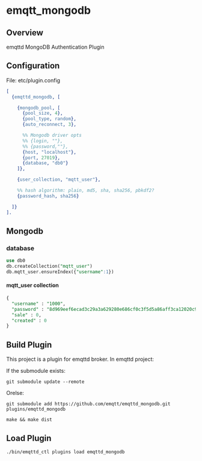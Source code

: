 
# emqtt_mongodb

## Overview

emqttd MongoDB Authentication Plugin


## Configuration

File: etc/plugin.config

```erlang
[
  {emqttd_mongodb, [

    {mongodb_pool, [
      {pool_size, 4},
      {pool_type, random},
      {auto_reconnect, 3},

      %% Mongodb driver opts
      %% {login, ""},
      %% {password,""},
      {host, "localhost"},
      {port, 27019},
      {database, "db0"}
    ]},

    {user_collection, "mqtt_user"},

    %% hash algorithm: plain, md5, sha, sha256, pbkdf2?
    {password_hash, sha256}

  ]}
].
```

## Mongodb

### database

```sql
use db0
db.createCollection("mqtt_user")
db.mqtt_user.ensureIndex({"username":1})
```

#### mqtt_user collection

```sql
{
  "username" : "1000",
  "password" : "8d969eef6ecad3c29a3a629280e686cf0c3f5d5a86aff3ca12020c923adc6c92",
  "sale" : 0,
  "created" : 0
}
```

## Build Plugin

This project is a plugin for emqttd broker. In emqttd project:

If the submodule exists:

```
git submodule update --remote
```

Orelse:

```
git submodule add https://github.com/emqtt/emqttd_mongodb.git plugins/emqttd_mongodb

make && make dist
```

## Load Plugin

```
./bin/emqttd_ctl plugins load emqttd_mongodb


